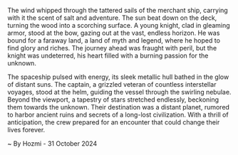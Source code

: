 
The wind whipped through the tattered sails of the merchant ship, carrying with it the scent of salt and adventure.  The sun beat down on the deck, turning the wood into a scorching surface.  A young knight, clad in gleaming armor, stood at the bow, gazing out at the vast, endless horizon.  He was bound for a faraway land, a land of myth and legend, where he hoped to find glory and riches.  The journey ahead was fraught with peril, but the knight was undeterred, his heart filled with a burning passion for the unknown.

The spaceship pulsed with energy, its sleek metallic hull bathed in the glow of distant suns.  The captain, a grizzled veteran of countless interstellar voyages, stood at the helm, guiding the vessel through the swirling nebulae.  Beyond the viewport, a tapestry of stars stretched endlessly, beckoning them towards the unknown.  Their destination was a distant planet, rumored to harbor ancient ruins and secrets of a long-lost civilization.  With a thrill of anticipation, the crew prepared for an encounter that could change their lives forever. 

~ By Hozmi - 31 October 2024
